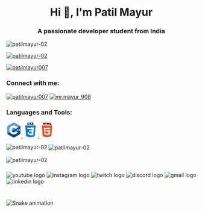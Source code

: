<h1 align="center">Hi 👋, I'm Patil Mayur</h1>
<h3 align="center">A passionate developer student from India</h3>

<p align="left"> <img src="https://komarev.com/ghpvc/?username=patilmayur-02&label=Profile%20views&color=0e75b6&style=flat" alt="patilmayur-02" /> </p>

<p align="left"> <a href="https://github.com/ryo-ma/github-profile-trophy"><img src="https://github-profile-trophy.vercel.app/?username=patilmayur-02" alt="patilmayur-02" /></a> </p>

<p align="left"> <a href="https://twitter.com/patilmayur007" target="blank"><img src="https://img.shields.io/twitter/follow/patilmayur007?logo=twitter&style=for-the-badge" alt="patilmayur007" /></a> </p>

<h3 align="left">Connect with me:</h3>
<p align="left">
<a href="https://twitter.com/patilmayur007" target="blank"><img align="center" src="https://raw.githubusercontent.com/rahuldkjain/github-profile-readme-generator/master/src/images/icons/Social/twitter.svg" alt="patilmayur007" height="30" width="40" /></a>
<a href="https://instagram.com/mr.mayur_908" target="blank"><img align="center" src="https://raw.githubusercontent.com/rahuldkjain/github-profile-readme-generator/master/src/images/icons/Social/instagram.svg" alt="mr.mayur_908" height="30" width="40" /></a>
</p>

<h3 align="left">Languages and Tools:</h3>
<p align="left"> <a href="https://www.w3schools.com/cpp/" target="_blank" rel="noreferrer"> <img src="https://raw.githubusercontent.com/devicons/devicon/master/icons/cplusplus/cplusplus-original.svg" alt="cplusplus" width="40" height="40"/> </a> <a href="https://www.w3schools.com/css/" target="_blank" rel="noreferrer"> <img src="https://raw.githubusercontent.com/devicons/devicon/master/icons/css3/css3-original-wordmark.svg" alt="css3" width="40" height="40"/> </a> <a href="https://www.w3.org/html/" target="_blank" rel="noreferrer"> <img src="https://raw.githubusercontent.com/devicons/devicon/master/icons/html5/html5-original-wordmark.svg" alt="html5" width="40" height="40"/> </a> </p>

<p><img align="left" src="https://github-readme-stats.vercel.app/api/top-langs?username=patilmayur-02&show_icons=true&locale=en&layout=compact" alt="patilmayur-02" /></p>

<p>&nbsp;<img align="center" src="https://github-readme-stats.vercel.app/api?username=patilmayur-02&show_icons=true&locale=en" alt="patilmayur-02" /></p>

<p><img align="center" src="https://github-readme-streak-stats.herokuapp.com/?user=patilmayur-02&" alt="patilmayur-02" /></p>






###

<div align="left">
  <img src="https://img.shields.io/static/v1?message=Youtube&logo=youtube&label=&color=FF0000&logoColor=white&labelColor=&style=for-the-badge" height="35" alt="youtube logo"  />
  <img src="https://img.shields.io/static/v1?message=Instagram&logo=instagram&label=&color=E4405F&logoColor=white&labelColor=&style=for-the-badge" height="35" alt="instagram logo"  />
  <img src="https://img.shields.io/static/v1?message=Twitch&logo=twitch&label=&color=9146FF&logoColor=white&labelColor=&style=for-the-badge" height="35" alt="twitch logo"  />
  <img src="https://img.shields.io/static/v1?message=Discord&logo=discord&label=&color=7289DA&logoColor=white&labelColor=&style=for-the-badge" height="35" alt="discord logo"  />
  <img src="https://img.shields.io/static/v1?message=Gmail&logo=gmail&label=&color=D14836&logoColor=white&labelColor=&style=for-the-badge" height="35" alt="gmail logo"  />
  <img src="https://img.shields.io/static/v1?message=LinkedIn&logo=linkedin&label=&color=0077B5&logoColor=white&labelColor=&style=for-the-badge" height="35" alt="linkedin logo"  />
</div>

###

<br clear="both">

<img src="https://raw.githubusercontent.com/maurodesouza/maurodesouza/output/snake.svg" alt="Snake animation" />

###
